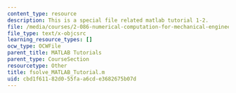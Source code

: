 ```yaml
---
content_type: resource
description: This is a special file related matlab tutorial 1-2.
file: /media/courses/2-086-numerical-computation-for-mechanical-engineers-fall-2014/cbd1f61182d055faa6cde3682675b07d_fsolve_MATLAB_Tutorial.m
file_type: text/x-objcsrc
learning_resource_types: []
ocw_type: OCWFile
parent_title: MATLAB Tutorials
parent_type: CourseSection
resourcetype: Other
title: fsolve_MATLAB_Tutorial.m
uid: cbd1f611-82d0-55fa-a6cd-e3682675b07d
---
```

